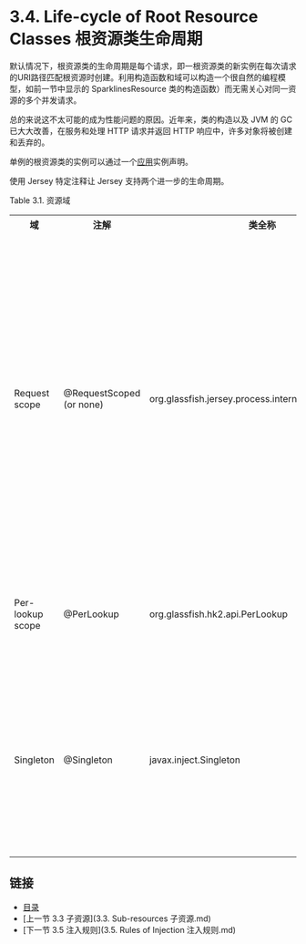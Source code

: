 3.4. Life-cycle of Root Resource Classes 根资源类生命周期
========================

默认情况下，根资源类的生命周期是每个请求，即一根资源类的新实例在每次请求的URI路径匹配根资源时创建。利用构造函数和域可以构造一个很自然的编程模型，如前一节中显示的 SparklinesResource 类的构造函数）而无需关心对同一资源的多个并发请求。

总的来说这不太可能的成为性能问题的原因。近年来，类的构造以及 JVM 的 GC 已大大改善，在服务和处理 HTTP 请求并返回 HTTP 响应中，许多对象将被创建和丢弃的。

单例的根资源类的实例可以通过一个[应用](http://jax-rs-spec.java.net/nonav/$%7Bjaxrs.api.version%7D/apidocs/javax/ws/rs/core/Application.html)实例声明。

使用 Jersey 特定注释让 Jersey 支持两个进一步的生命周期。

Table 3.1. 资源域

<table>
<tr>
<th>域</th>
<th>注解</th>
<th>类全称</th>
<th>描述</th>
</tr>
<tr>
<td>Request scope</td>
<td>@RequestScoped (or none)</td>
<td>org.glassfish.jersey.process.internal.RequestScoped</td>
<td>默认的生命周期（应用时没有注释的存在）。在这个范围的资源实例被创建为每个新的请求和用于该请求的处理。如果资源是在请求处理使用一次以上，总是相同的实例将被使用。这可能发生在匹配中一个资源子资源返回多次。在这种情况下，只有在实例将服务于请求。</td>
</tr>
<tr>
<td>Per-lookup scope</td>
<td>@PerLookup</td>
<td>org.glassfish.hk2.api.PerLookup</td>
<td>在这个范围的资源实例被创建的每一个时间是所需的处理甚至处理相同的请求。</td>
</tr>
<tr>
<td>Singleton</td>
<td>@Singleton</td>
<td>javax.inject.Singleton</td>
<td>在这一范围内，每个 jax-rs 应用只有一个实例。单资源可以注明  @Singleton 它的类可以使用的应用实例注册。你也可以通过注册单实例应用来创建单例。</td>
</tr>
</table>

## 链接
* [目录](../目录.md)
* [上一节 3.3 子资源](3.3. Sub-resources 子资源.md)
* [下一节 3.5 注入规则](3.5. Rules of Injection 注入规则.md)